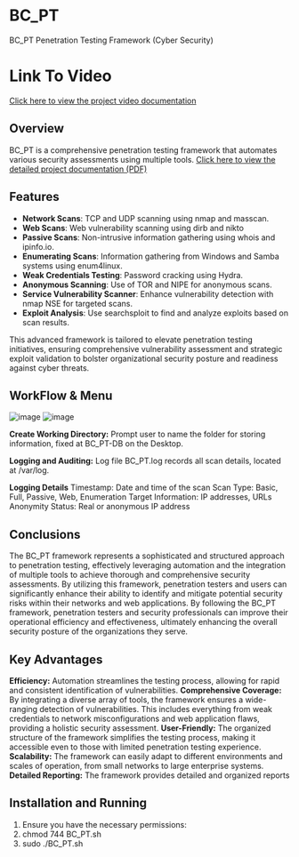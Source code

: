 # BC_PT
BC_PT Penetration Testing Framework (Cyber Security)
# Link To Video
[Click here to view the project video documentation](https://drive.google.com/file/d/1BKPeTrU0B7JjzzwQpRdPwEccmnwrEbKD/view)

## Overview
BC_PT is a comprehensive penetration testing framework that automates various security assessments using multiple tools.
[Click here to view the detailed project documentation (PDF)](https://github.com/Barel-cohen/BC_PT/blob/main/BC_PT-PDF-Github.pdf)

## Features
- **Network Scans**: TCP and UDP scanning using nmap and masscan.
- **Web Scans**: Web vulnerability scanning using dirb and nikto
- **Passive Scans**: Non-intrusive information gathering using whois and ipinfo.io.
- **Enumerating Scans**: Information gathering from Windows and Samba systems using enum4linux.
- **Weak Credentials Testing**: Password cracking using Hydra.
- **Anonymous Scanning**: Use of TOR and NIPE for anonymous scans.
- **Service Vulnerability Scanner**: Enhance vulnerability detection with nmap NSE for targeted scans.
- **Exploit Analysis**: Use searchsploit to find and analyze exploits based on scan results.

This advanced framework is tailored to elevate penetration testing initiatives, ensuring comprehensive vulnerability assessment and strategic exploit validation to bolster organizational security posture and readiness against cyber threats.

## WorkFlow & Menu 
![image](https://github.com/Barel-cohen/BC_PT/assets/138814830/74442a48-eb64-4e59-b643-5e2be76bd594)
![image](https://github.com/Barel-cohen/BC_PT/assets/138814830/8917e273-e522-4938-b167-610ae0c7e8d6)





**Create Working Directory:** Prompt user to name the folder for storing information, fixed at BC_PT-DB on the Desktop.

**Logging and Auditing:** Log file BC_PT.log records all scan details, located at /var/log.

**Logging Details**
Timestamp: Date and time of the scan
Scan Type: Basic, Full, Passive, Web, Enumeration
Target Information: IP addresses, URLs
Anonymity Status: Real or anonymous IP address


## Conclusions
The BC_PT framework represents a sophisticated and structured approach to penetration testing, effectively leveraging automation and the integration of multiple tools to achieve thorough and comprehensive security assessments. By utilizing this framework, penetration testers and users can significantly enhance their ability to identify and mitigate potential security risks within their networks and web applications.
By following the BC_PT framework, penetration testers and security professionals can improve their operational efficiency and effectiveness, ultimately enhancing the overall security posture of the organizations they serve.


## Key Advantages
**Efficiency:** Automation streamlines the testing process, allowing for rapid and consistent identification of vulnerabilities.
**Comprehensive Coverage:** By integrating a diverse array of tools, the framework ensures a wide-ranging detection of vulnerabilities. This includes everything from weak credentials to network misconfigurations and web application flaws, providing a holistic security assessment.
**User-Friendly:** The organized structure of the framework simplifies the testing process, making it accessible even to those with limited penetration testing experience.
**Scalability:** The framework can easily adapt to different environments and scales of operation, from small networks to large enterprise systems.
**Detailed Reporting:** The framework provides detailed and organized reports

## Installation and Running
1. Ensure you have the necessary permissions:
2. chmod 744 BC_PT.sh
4. sudo ./BC_PT.sh
